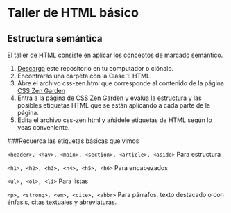 # Taller de HTML básico
## Estructura semántica
El taller de HTML consiste en aplicar los conceptos de marcado semántico.
1. [Descarga](https://github.com/juansaab/html-css-course/archive/master.zip) este repositorio en tu computador o clónalo.
2. Encontrarás una carpeta con la Clase 1: HTML.
3. Abre el archivo css-zen.html que corresponde al contenido de la página [CSS Zen Garden](http://www.csszengarden.com/)
4. Entra a la página de [CSS Zen Garden](http://www.csszengarden.com/) y evalua la estructura y las posibles etiquetas HTML que se están aplicando a cada parte de la página.
5. Edita el archivo css-zen.html y añádele etiquetas de HTML según lo veas conveniente.

###Recuerda las etiquetas básicas que vimos

`<header>, <nav>, <main>, <section>, <article>, <aside>` Para estructura

`<h1>, <h2>, <h3>, <h4>, <h5>, <h6>` Para encabezados

`<ul>, <ol>, <li>` Para listas

`<p>, <strong>, <em>, <cite>, <abbr>` Para párrafos, texto destacado o con énfasis, citas textuales y abreviaturas.

